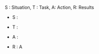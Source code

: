 S : Situation, T : Task, A: Action, R: Results

-   S : 
    
-   T : 
    
-   A : 
    
-   R : A
    